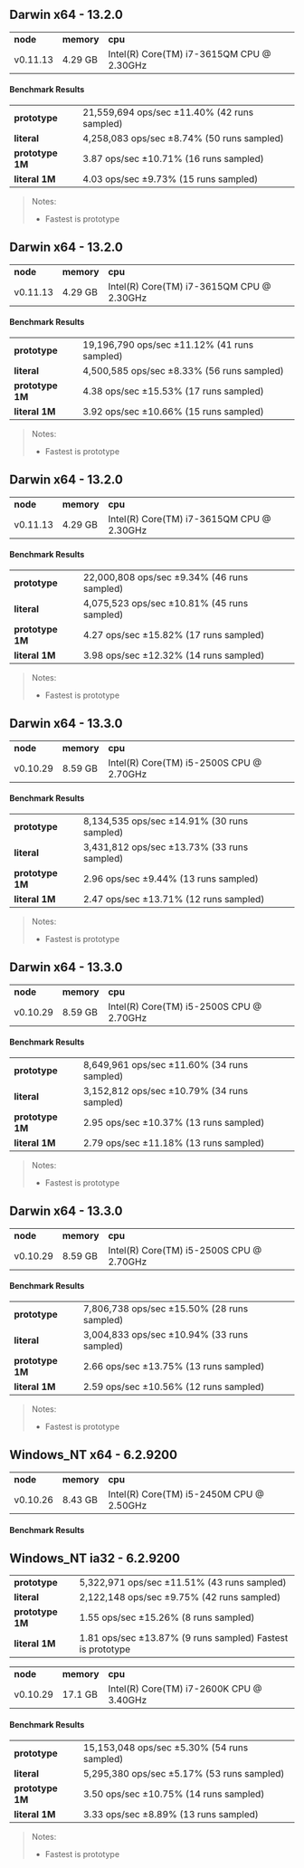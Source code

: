 Darwin x64 - 13.2.0
-----

<table><tr><td><b>node</b></td><td><b>memory</b></td><td><b>cpu</b></td></tr><tr><td>v0.11.13</td><td>4.29 GB</td><td>Intel(R) Core(TM) i7-3615QM CPU @ 2.30GHz</td></tr></table>

#### Benchmark Results ####

<table><tr><td><b>prototype</b></td><td>21,559,694 ops/sec ±11.40% (42 runs sampled)
</td></tr><tr><td><b>literal</b></td><td>4,258,083 ops/sec ±8.74% (50 runs sampled)
</td></tr><tr><td><b>prototype 1M</b></td><td>3.87 ops/sec ±10.71% (16 runs sampled)
</td></tr><tr><td><b>literal 1M</b></td><td>4.03 ops/sec ±9.73% (15 runs sampled)
</td></tr></table>

> Notes:
> - Fastest is prototype


Darwin x64 - 13.2.0
-----

<table><tr><td><b>node</b></td><td><b>memory</b></td><td><b>cpu</b></td></tr><tr><td>v0.11.13</td><td>4.29 GB</td><td>Intel(R) Core(TM) i7-3615QM CPU @ 2.30GHz</td></tr></table>

#### Benchmark Results ####

<table><tr><td><b>prototype</b></td><td>19,196,790 ops/sec ±11.12% (41 runs sampled)
</td></tr><tr><td><b>literal</b></td><td>4,500,585 ops/sec ±8.33% (56 runs sampled)
</td></tr><tr><td><b>prototype 1M</b></td><td>4.38 ops/sec ±15.53% (17 runs sampled)
</td></tr><tr><td><b>literal 1M</b></td><td>3.92 ops/sec ±10.66% (15 runs sampled)
</td></tr></table>

> Notes:
> - Fastest is prototype


Darwin x64 - 13.2.0
-----

<table><tr><td><b>node</b></td><td><b>memory</b></td><td><b>cpu</b></td></tr><tr><td>v0.11.13</td><td>4.29 GB</td><td>Intel(R) Core(TM) i7-3615QM CPU @ 2.30GHz</td></tr></table>

#### Benchmark Results ####

<table><tr><td><b>prototype</b></td><td>22,000,808 ops/sec ±9.34% (46 runs sampled)
</td></tr><tr><td><b>literal</b></td><td>4,075,523 ops/sec ±10.81% (45 runs sampled)
</td></tr><tr><td><b>prototype 1M</b></td><td>4.27 ops/sec ±15.82% (17 runs sampled)
</td></tr><tr><td><b>literal 1M</b></td><td>3.98 ops/sec ±12.32% (14 runs sampled)
</td></tr></table>

> Notes:
> - Fastest is prototype


Darwin x64 - 13.3.0
-----

<table><tr><td><b>node</b></td><td><b>memory</b></td><td><b>cpu</b></td></tr><tr><td>v0.10.29</td><td>8.59 GB</td><td>Intel(R) Core(TM) i5-2500S CPU @ 2.70GHz</td></tr></table>

#### Benchmark Results ####

<table><tr><td><b>prototype</b></td><td>8,134,535 ops/sec ±14.91% (30 runs sampled)
</td></tr><tr><td><b>literal</b></td><td>3,431,812 ops/sec ±13.73% (33 runs sampled)
</td></tr><tr><td><b>prototype 1M</b></td><td>2.96 ops/sec ±9.44% (13 runs sampled)
</td></tr><tr><td><b>literal 1M</b></td><td>2.47 ops/sec ±13.71% (12 runs sampled)
</td></tr></table>

> Notes:
> - Fastest is prototype


Darwin x64 - 13.3.0
-----

<table><tr><td><b>node</b></td><td><b>memory</b></td><td><b>cpu</b></td></tr><tr><td>v0.10.29</td><td>8.59 GB</td><td>Intel(R) Core(TM) i5-2500S CPU @ 2.70GHz</td></tr></table>

#### Benchmark Results ####

<table><tr><td><b>prototype</b></td><td>8,649,961 ops/sec ±11.60% (34 runs sampled)
</td></tr><tr><td><b>literal</b></td><td>3,152,812 ops/sec ±10.79% (34 runs sampled)
</td></tr><tr><td><b>prototype 1M</b></td><td>2.95 ops/sec ±10.37% (13 runs sampled)
</td></tr><tr><td><b>literal 1M</b></td><td>2.79 ops/sec ±11.18% (13 runs sampled)
</td></tr></table>

> Notes:
> - Fastest is prototype


Darwin x64 - 13.3.0
-----

<table><tr><td><b>node</b></td><td><b>memory</b></td><td><b>cpu</b></td></tr><tr><td>v0.10.29</td><td>8.59 GB</td><td>Intel(R) Core(TM) i5-2500S CPU @ 2.70GHz</td></tr></table>

#### Benchmark Results ####

<table><tr><td><b>prototype</b></td><td>7,806,738 ops/sec ±15.50% (28 runs sampled)
</td></tr><tr><td><b>literal</b></td><td>3,004,833 ops/sec ±10.94% (33 runs sampled)
</td></tr><tr><td><b>prototype 1M</b></td><td>2.66 ops/sec ±13.75% (13 runs sampled)
</td></tr><tr><td><b>literal 1M</b></td><td>2.59 ops/sec ±10.56% (12 runs sampled)
</td></tr></table>

> Notes:
> - Fastest is prototype


Windows_NT x64 - 6.2.9200
-----

<table><tr><td><b>node</b></td><td><b>memory</b></td><td><b>cpu</b></td></tr><tr><td>v0.10.26</td><td>8.43 GB</td><td>Intel(R) Core(TM) i5-2450M CPU @ 2.50GHz</td></tr></table>

#### Benchmark Results ####

<table><tr><td><b>prototype</b></td><td>5,322,971 ops/sec ±11.51% (43 runs sampled)
</td></tr><tr><td><b>literal</b></td><td>2,122,148 ops/sec ±9.75% (42 runs sampled)
</td></tr><tr><td><b>prototype 1M</b></td><td>1.55 ops/sec ±15.26% (8 runs sampled)
</td></tr><tr><td><b>literal 1M</b></td><td>1.81 ops/sec ±13.87% (9 runs sampled)
Fastest is prototype
</td></tr>

Windows_NT ia32 - 6.2.9200
-----

<table><tr><td><b>node</b></td><td><b>memory</b></td><td><b>cpu</b></td></tr><tr><td>v0.10.29</td><td>17.1 GB</td><td>Intel(R) Core(TM) i7-2600K CPU @ 3.40GHz</td></tr></table>

#### Benchmark Results ####

<table><tr><td><b>prototype</b></td><td>15,153,048 ops/sec ±5.30% (54 runs sampled)
</td></tr><tr><td><b>literal</b></td><td>5,295,380 ops/sec ±5.17% (53 runs sampled)
</td></tr><tr><td><b>prototype 1M</b></td><td>3.50 ops/sec ±10.75% (14 runs sampled)
</td></tr><tr><td><b>literal 1M</b></td><td>3.33 ops/sec ±8.89% (13 runs sampled)
</td></tr>

</table>

> Notes:
> - Fastest is prototype
